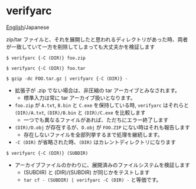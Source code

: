 verifyarc
=========

[English](/README.md)/Japanese

zip/tar ファイルと、それを展開したと思われるディレクトリがあった時、両者が一致していて一方を削除してしまっても大丈夫かを検証します

```
$ verifyarc {-C (DIR)} foo.zip
```

```
$ verifyarc {-C (DIR)} foo.tar
```

```
$ gzip -dc FOO.tar.gz | verifyarc {-C (DIR)} -
```


- 拡張子が .zip でない場合は、非圧縮の tar アーカイブとみなされます。
    - 標準入力は常に tar アーカイブ扱いとなります。
- `foo.zip` が `A.txt`, `B.bin` と `C.exe` を保持している時, `verifyarc` はそれらと `(DIR)/A.txt`, `(DIR)/B.bin` と `(DIR)/C.exe` を比較します
    - 一つでも異なるファイルがあれば、ただちにエラー終了します
- `(DIR)/D.obj` が存在するが、`D.obj` が `FOO.ZIP` にない時はそれも報告します
    - 存在しないファイルを全部列挙するまで処理を継続します。
- `-C (DIR)` が省略された時、`(DIR)` はカレントディレクトリになります

```
$ verifyarc {-C (DIR)} (SUBDIR)
```

- アーカイブファイルのかわりに、展開済みのファイルシステムを検証します
    - (SUBDIR) と (DIR)/(SUBDIR) が同じかをテストします
    - `tar cf - (SUBDIR) | verifyarc -C (DIR) -` と等価です。

